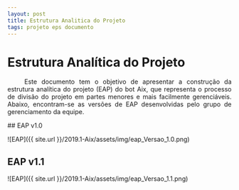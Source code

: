 ```yaml
---
layout: post
title: Estrutura Analitica do Projeto
tags: projeto eps documento
---
```

# Estrutura Analítica do Projeto

<p align="justify">&emsp;&emsp; Este documento tem o objetivo de apresentar a construção da estrutura analítica do projeto (EAP) do bot Aix, que representa o processo de divisão do projeto em partes menores e mais facilmente gerenciáveis. Abaixo, encontram-se as versões de EAP desenvolvidas pelo grupo de gerenciamento da equipe.</p>
<!--more-->
## EAP v1.0

![EAP]({{ site.url }}/2019.1-Aix/assets/img/eap_Versao_1.0.png)

## EAP v1.1

![EAP]({{ site.url }}/2019.1-Aix/assets/img/eap_Versao_1.1.png)
